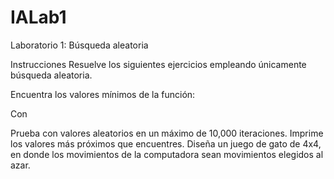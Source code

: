 # IALab1
Laboratorio 1: Búsqueda aleatoria

Instrucciones
Resuelve los siguientes ejercicios empleando únicamente búsqueda aleatoria. 

Encuentra los valores mínimos de la función:


Con  


Prueba con valores aleatorios en un máximo de 10,000 iteraciones. 
Imprime los valores más próximos que encuentres.
Diseña un juego de gato de 4x4, en donde los movimientos de la computadora sean movimientos elegidos al azar. 
